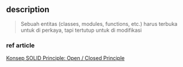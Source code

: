 ## description

> Sebuah entitas (classes, modules, functions, etc.) harus terbuka untuk di perkaya, tapi tertutup untuk di modifikasi

### ref article

[Konsep SOLID Principle: Open / Closed Principle](https://medium.com/99ridho/konsep-solid-principle-open-closed-principle-23adb282f4a5)

